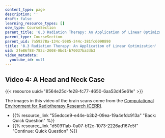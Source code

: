 ```yaml
---
content_type: page
description: ''
draft: false
learning_resource_types: []
ocw_type: CourseSection
parent_title: '8.3 Radiation Therapy: An Application of Linear Optimization '
parent_type: CourseSection
parent_uid: 7a59278a-134c-5085-244c-381fc6090890
title: '8.3 Radiation Therapy: An Application of Linear Optimization'
uid: 2fe86f88-782c-2008-0bd1-b70037ba3db3
video_metadata:
  youtube_id: null
---
```

## Video 4: A Head and Neck Case

{{< resource uuid="8564e25d-fe28-fc77-4650-6aa53d45e61e" >}}

The images in this video of the brain scans come from the [Computational Environment for Radiotherapy Research (CERR)](https://github.com/cerr/CERR). 

- {{% resource_link "55edcce9-e44e-b3b2-09ea-19a4efdc913a" "Back: Quick Question" %}}
- {{% resource_link "d50911ab-0a07-b12c-1073-2226ad167e5f" "Continue: Quick Question" %}}